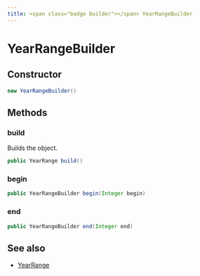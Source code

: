 ```yaml
---
title: <span class="badge builder"></span> YearRangeBuilder
---
```

# <span class="badge builder"></span> YearRangeBuilder

## Constructor

```java
new YearRangeBuilder()
```
## Methods

### <span class="badge object-method"></span> build

Builds the object.

```java
public YearRange build()
```

### <span class="badge object-method"></span> begin

```java
public YearRangeBuilder begin(Integer begin)
```

### <span class="badge object-method"></span> end

```java
public YearRangeBuilder end(Integer end)
```

## See also

 * <span class="badge object-type-class"></span> [YearRange](./object-YearRange.md)
